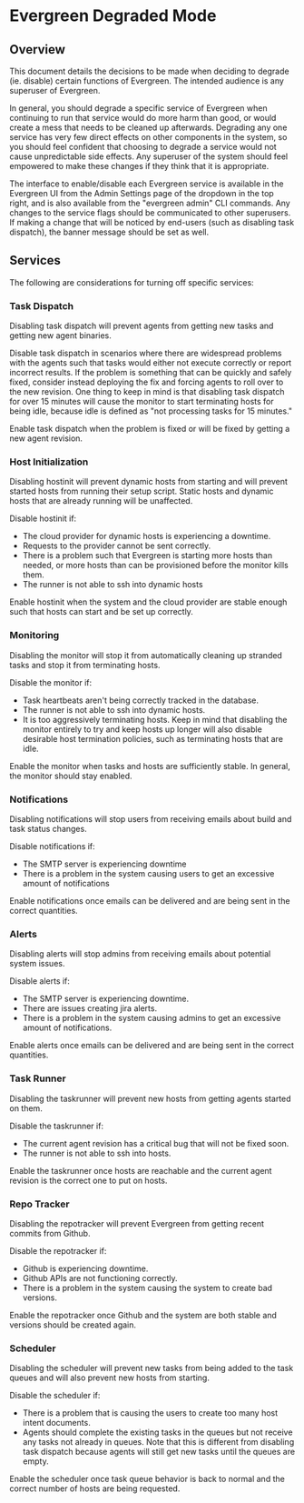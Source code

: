 # Evergreen Degraded Mode

## Overview

This document details the decisions to be made when deciding to degrade
(ie. disable) certain functions of Evergreen. The intended audience is
any superuser of Evergreen.

In general, you should degrade a specific service of Evergreen when
continuing to run that service would do more harm than good, or would
create a mess that needs to be cleaned up afterwards. Degrading any one
service has very few direct effects on other components in the system,
so you should feel confident that choosing to degrade a service would
not cause unpredictable side effects. Any superuser of the system should
feel empowered to make these changes if they think that it is
appropriate.

The interface to enable/disable each Evergreen service is available in
the Evergreen UI from the Admin Settings page of the dropdown in the top
right, and is also available from the \"evergreen admin\" CLI commands.
Any changes to the service flags should be communicated to other
superusers. If making a change that will be noticed by end-users (such
as disabling task dispatch), the banner message should be set as well.

## Services

The following are considerations for turning off specific services:

### Task Dispatch

Disabling task dispatch will prevent agents from getting new tasks and
getting new agent binaries.

Disable task dispatch in scenarios where there are widespread problems
with the agents such that tasks would either not execute correctly or
report incorrect results. If the problem is something that can be
quickly and safely fixed, consider instead deploying the fix and forcing
agents to roll over to the new revision. One thing to keep in mind is
that disabling task dispatch for over 15 minutes will cause the monitor
to start terminating hosts for being idle, because idle is defined as
\"not processing tasks for 15 minutes.\"

Enable task dispatch when the problem is fixed or will be fixed by
getting a new agent revision.

### Host Initialization

Disabling hostinit will prevent dynamic hosts from starting and will
prevent started hosts from running their setup script. Static hosts and
dynamic hosts that are already running will be unaffected.

Disable hostinit if:

-   The cloud provider for dynamic hosts is experiencing a downtime.
-   Requests to the provider cannot be sent correctly.
-   There is a problem such that Evergreen is starting more hosts than
    needed, or more hosts than can be provisioned before the monitor
    kills them.
-   The runner is not able to ssh into dynamic hosts

Enable hostinit when the system and the cloud provider are stable enough
such that hosts can start and be set up correctly.

### Monitoring

Disabling the monitor will stop it from automatically cleaning up
stranded tasks and stop it from terminating hosts.

Disable the monitor if:

-   Task heartbeats aren\'t being correctly tracked in the database.
-   The runner is not able to ssh into dynamic hosts.
-   It is too aggressively terminating hosts. Keep in mind that
    disabling the monitor entirely to try and keep hosts up longer will
    also disable desirable host termination policies, such as
    terminating hosts that are idle.

Enable the monitor when tasks and hosts are sufficiently stable. In
general, the monitor should stay enabled.

### Notifications

Disabling notifications will stop users from receiving emails about
build and task status changes.

Disable notifications if:

-   The SMTP server is experiencing downtime
-   There is a problem in the system causing users to get an excessive
    amount of notifications

Enable notifications once emails can be delivered and are being sent in
the correct quantities.

### Alerts

Disabling alerts will stop admins from receiving emails about potential
system issues.

Disable alerts if:

-   The SMTP server is experiencing downtime.
-   There are issues creating jira alerts.
-   There is a problem in the system causing admins to get an excessive
    amount of notifications.

Enable alerts once emails can be delivered and are being sent in the
correct quantities.

### Task Runner

Disabling the taskrunner will prevent new hosts from getting agents
started on them.

Disable the taskrunner if:

-   The current agent revision has a critical bug that will not be fixed
    soon.
-   The runner is not able to ssh into hosts.

Enable the taskrunner once hosts are reachable and the current agent
revision is the correct one to put on hosts.

### Repo Tracker

Disabling the repotracker will prevent Evergreen from getting recent
commits from Github.

Disable the repotracker if:

-   Github is experiencing downtime.
-   Github APIs are not functioning correctly.
-   There is a problem in the system causing the system to create bad
    versions.

Enable the repotracker once Github and the system are both stable and
versions should be created again.

### Scheduler

Disabling the scheduler will prevent new tasks from being added to the
task queues and will also prevent new hosts from starting.

Disable the scheduler if:

-   There is a problem that is causing the users to create too many host
    intent documents.
-   Agents should complete the existing tasks in the queues but not
    receive any tasks not already in queues. Note that this is different
    from disabling task dispatch because agents will still get new tasks
    until the queues are empty.

Enable the scheduler once task queue behavior is back to normal and the
correct number of hosts are being requested.
